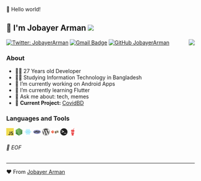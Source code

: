 🎊 Hello world!

<h2>👋 I'm Jobayer Arman <img src="https://media.giphy.com/media/mGcNjsfWAjY5AEZNw6/giphy.gif" width="50"></h2>

<img align='right' src="https://github-readme-stats.vercel.app/api?username=jobayerarman&show_icons=true">

[![Twitter: JobayerArman](https://img.shields.io/badge/-@JobayerArman-1ca0f1?style=flat-square&labelColor=1ca0f1&logo=twitter&logoColor=white&link=https://twitter.com/JobayerArman)](https://twitter.com/JobayerArman)
[![Gmail Badge](https://img.shields.io/badge/-jobayer.arman@gmail.com-c14438?style=flat-square&logo=Gmail&logoColor=white&link=mailto:jobayer.arman@gmail.com)](mailto:jobayer.arman@gmail.com)
[![GitHub JobayerArman](https://img.shields.io/github/followers/jobayerarman?label=follow&style=social)](https://github.com/jobayerarman)

### About

- 👨‍💻 27 Years old Developer
- 👨‍🎓 Studying Information Technology in Bangladesh
- 🔭 I’m currently working on Android Apps
- 🌱 I’m currently learning Flutter
- 💬 Ask me about: tech, memes
- 🚧 **Current Project:** [CovidBD](https://covidbd.herokuapp.com/)

### Languages and Tools

<code><img height="20" src="https://raw.githubusercontent.com/github/explore/80688e429a7d4ef2fca1e82350fe8e3517d3494d/topics/javascript/javascript.png"></code>
<code><img height="20" src="https://raw.githubusercontent.com/github/explore/80688e429a7d4ef2fca1e82350fe8e3517d3494d/topics/nodejs/nodejs.png"></code>
<code><img height="20" src="https://raw.githubusercontent.com/github/explore/80688e429a7d4ef2fca1e82350fe8e3517d3494d/topics/react/react.png"></code>
<code><img height="20" src="https://raw.githubusercontent.com/github/explore/80688e429a7d4ef2fca1e82350fe8e3517d3494d/topics/php/php.png"></code>
<code><img height="20" src="https://raw.githubusercontent.com/github/explore/80688e429a7d4ef2fca1e82350fe8e3517d3494d/topics/wordpress/wordpress.png"></code>
<code><img height="20" src="https://raw.githubusercontent.com/github/explore/80688e429a7d4ef2fca1e82350fe8e3517d3494d/topics/git/git.png"></code>
<code><img height="20" src="https://raw.githubusercontent.com/github/explore/80688e429a7d4ef2fca1e82350fe8e3517d3494d/topics/terminal/terminal.png"></code>
<code><img height="20" src="https://raw.githubusercontent.com/github/explore/80688e429a7d4ef2fca1e82350fe8e3517d3494d/topics/gulp/gulp.png"></code>

###### 💾 EOF

---
❤ From [Jobayer Arman](https://github.com/jobayerarman)
